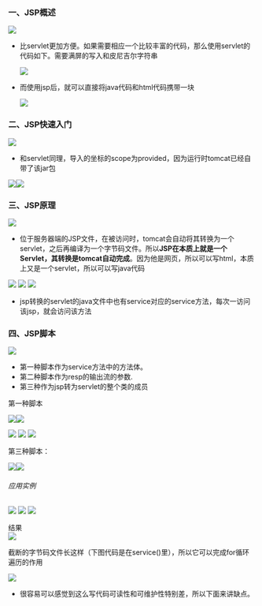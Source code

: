 ### 一、JSP概述

![](assets/07JSP/file-20250712162116953.png)
* 比servlet更加方便。如果需要相应一个比较丰富的代码，那么使用servlet的代码如下。需要满屏的写入和皮尼吉尔字符串

	![](assets/07JSP/file-20250712161950290.png)

* 而使用jsp后，就可以直接将java代码和html代码携带一块

	![](assets/07JSP/file-20250712162045015.png)

### 二、JSP快速入门
![](assets/07JSP/file-20250712162851042.png)
* 和servlet同理，导入的坐标的scope为provided，因为运行时tomcat已经自带了该jar包


![](assets/07JSP/file-20250712164312477.png)![](assets/07JSP/file-20250712164335215.png)


### 三、JSP原理
![](assets/07JSP/file-20250712170539282.png)
* 位于服务器端的JSP文件，在被访问时，tomcat会自动将其转换为一个servlet，之后再编译为一个字节码文件。所以**JSP在本质上就是一个Servlet，其转换是tomcat自动完成**。因为他是网页，所以可以写html，本质上又是一个servlet，所以可以写java代码

![](assets/07JSP/file-20250712170406758.png)
![](assets/07JSP/file-20250712170706137.png)
![](assets/07JSP/file-20250712170849451.png)
* jsp转换的servlet的java文件中也有service对应的service方法，每次一访问该jsp，就会访问该方法


### 四、JSP脚本
![](assets/07JSP/file-20250712171843031.png)
* 第一种脚本作为service方法中的方法体。
* 第二种脚本作为resp的输出流的参数.
* 第三种作为jsp转为servlet的整个类的成员


第一种脚本

![](assets/07JSP/file-20250712171102950.png)![](assets/07JSP/file-20250712171121480.png)

![](assets/07JSP/file-20250712171439404.png)
![](assets/07JSP/file-20250712171510484.png)
![](assets/07JSP/file-20250712171450943.png)

第三种脚本：

![](assets/07JSP/file-20250712171815060.png)![](assets/07JSP/file-20250712171827884.png)


###### 应用实例

![](assets/07JSP/file-20250712175114641.png)
![](assets/07JSP/file-20250712175135628.png)
![](assets/07JSP/file-20250712175035571.png)


结果  
![](assets/07JSP/file-20250712175151235.png)

截断的字节码文件长这样（下图代码是在service()里），所以它可以完成for循环遍历的作用

![](assets/07JSP/file-20250712175256018.png)
* 很容易可以感觉到这么写代码可读性和可维护性特别差，所以下面来讲缺点。

